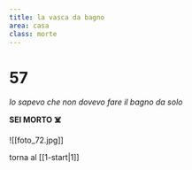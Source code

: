 ```yaml
---
title: la vasca da bagno
area: casa
class: morte
---
```

# 57
_lo sapevo che non dovevo fare il bagno da solo_

**SEI MORTO ☠️**

![[foto_72.jpg]]

torna al [[1-start|1]]

